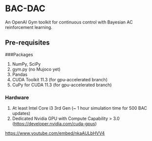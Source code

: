 # BAC-DAC
An OpenAI Gym toolkit for continuous control with Bayesian AC reinforcement learning.

## Pre-requisites
###Packages
1. NumPy, SciPy
2. gym.py (no Mujoco yet)
3. Pandas
4. CUDA Toolkit 11.3 (for gpu-accelerated branch)
5. CuPy for CUDA 11.3 (for gpu-accelerated branch)

### Hardware
1. At least Intel Core i3 3rd Gen (~ 1 hour simulation time for 500 BAC updates)
2. Dedicated Nvidia GPU with Compute Capability > 3.0 (https://developer.nvidia.com/cuda-gpus)

https://www.youtube.com/embed/nkaAULbHVV4
